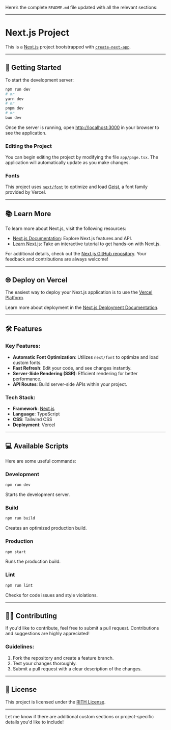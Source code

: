 Here’s the complete `README.md` file updated with all the relevant sections:

---

# Next.js Project

This is a [Next.js](https://nextjs.org) project bootstrapped with [`create-next-app`](https://nextjs.org/docs/app/api-reference/cli/create-next-app).

---

## 🚀 Getting Started

To start the development server:

```bash
npm run dev
# or
yarn dev
# or
pnpm dev
# or
bun dev
```

Once the server is running, open [http://localhost:3000](http://localhost:3000) in your browser to see the application.

### Editing the Project
You can begin editing the project by modifying the file `app/page.tsx`. The application will automatically update as you make changes.

### Fonts
This project uses [`next/font`](https://nextjs.org/docs/app/building-your-application/optimizing/fonts) to optimize and load [Geist](https://vercel.com/font), a font family provided by Vercel.

---

## 📚 Learn More

To learn more about Next.js, visit the following resources:

- [Next.js Documentation](https://nextjs.org/docs): Explore Next.js features and API.
- [Learn Next.js](https://nextjs.org/learn): Take an interactive tutorial to get hands-on with Next.js.

For additional details, check out the [Next.js GitHub repository](https://github.com/vercel/next.js). Your feedback and contributions are always welcome!

---

## 🌐 Deploy on Vercel

The easiest way to deploy your Next.js application is to use the [Vercel Platform](https://vercel.com/new?utm_medium=default-template&filter=next.js&utm_source=create-next-app&utm_campaign=create-next-app-readme).

Learn more about deployment in the [Next.js Deployment Documentation](https://nextjs.org/docs/app/building-your-application/deploying).

---

## 🛠 Features

### Key Features:
- **Automatic Font Optimization**: Utilizes `next/font` to optimize and load custom fonts.
- **Fast Refresh**: Edit your code, and see changes instantly.
- **Server-Side Rendering (SSR)**: Efficient rendering for better performance.
- **API Routes**: Build server-side APIs within your project.

### Tech Stack:
- **Framework**: [Next.js](https://nextjs.org)
- **Language**: TypeScript
- **CSS**: Tailwind CSS
- **Deployment**: Vercel

---

## 💻 Available Scripts

Here are some useful commands:

### Development
```bash
npm run dev
```
Starts the development server.

### Build
```bash
npm run build
```
Creates an optimized production build.

### Production
```bash
npm start
```
Runs the production build.

### Lint
```bash
npm run lint
```
Checks for code issues and style violations.

---

## 👩‍💻 Contributing

If you'd like to contribute, feel free to submit a pull request. Contributions and suggestions are highly appreciated!

### Guidelines:
1. Fork the repository and create a feature branch.
2. Test your changes thoroughly.
3. Submit a pull request with a clear description of the changes.

---

## 📝 License

This project is licensed under the [RITH License](LICENSE).

---

Let me know if there are additional custom sections or project-specific details you'd like to include!